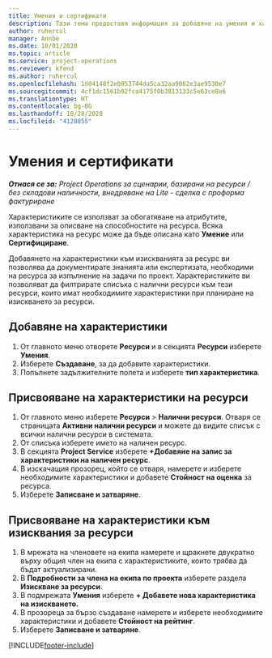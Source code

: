 ```yaml
---
title: Умения и сертификати
description: Тази тема предоставя информация за добавяне на умения и характеристики за сертифициране към ресурси.
author: ruhercul
manager: Annbe
ms.date: 10/01/2020
ms.topic: article
ms.service: project-operations
ms.reviewer: kfend
ms.author: ruhercul
ms.openlocfilehash: 1d04148f2e0953744da5ca32aa9062e3ae9530e7
ms.sourcegitcommit: 4cf1dc1561b92fca4175f0b3813133c5e63ce8e6
ms.translationtype: HT
ms.contentlocale: bg-BG
ms.lasthandoff: 10/28/2020
ms.locfileid: "4128855"
---
```

# <a name="skills-and-certifications"></a>Умения и сертификати
_**Отнася се за:** Project Operations за сценарии, базирани на ресурси / без складови наличности, внедряване на Lite - сделка с проформа фактуриране_

Характеристиките се използват за обогатяване на атрибутите, използвани за описване на способностите на ресурса. Всяка характеристика на ресурс може да бъде описана като **Умение** или **Сертифициране**.

Добавянето на характеристики към изискванията за ресурс ви позволява да документирате знанията или експертизата, необходими на ресурса за изпълнение на задачи по проект. Характеристиките ви позволяват да филтрирате списъка с налични ресурси към тези ресурси, които имат необходимите характеристики при планиране на изискването за ресурси.

## <a name="add-characteristics"></a>Добавяне на характеристики

1. От главното меню отворете **Ресурси** и в секцията **Ресурси** изберете **Умения**.
2. Изберете **Създаване**, за да добавите характеристики.
3. Попълнете задължителните полета и изберете **тип характеристика**.

## <a name="assign-characteristics-to-resources"></a>Присвояване на характеристики на ресурси

1. От главното меню изберете **Ресурси** > **Налични ресурси**. Отваря се страницата **Активни налични ресурси** и можете да видите списък с всички налични ресурси в системата.
2. От списъка изберете името на наличен ресурс.
3. В секцията **Project Service** изберете **+Добавяне на запис за характеристики на наличен ресурс**.
4. В изскачащия прозорец, който се отваря, намерете и изберете необходимите характеристики и добавете **Стойност на оценка** за ресурса.
5. Изберете **Записване и затваряне**.

## <a name="assign-characteristics-to-resource-requirements"></a>Присвояване на характеристики към изисквания за ресурси

1. В мрежата на членовете на екипа намерете и щракнете двукратно върху общия член на екипа с характеристиките, които трябва да бъдат актуализирани.
2. В **Подробности за члена на екипа по проекта** изберете раздела **Изискване за ресурси**.
3. В подмрежата **Умения** изберете **+ Добавете нова характеристика на изискването.**
4. В прозореца за бързо създаване намерете и изберете необходимите характеристики и добавете **Стойност на рейтинг**.
5. Изберете **Записване и затваряне**.

[!INCLUDE[footer-include](../includes/footer-banner.md)]
